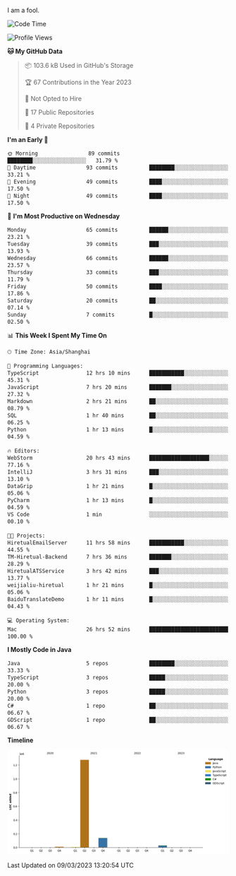 I am a fool.

<!--START_SECTION:waka-->
![Code Time](http://img.shields.io/badge/Code%20Time-163%20hrs%2016%20mins-blue)

![Profile Views](http://img.shields.io/badge/Profile%20Views-26-blue)

**🐱 My GitHub Data** 

> 📦 103.6 kB Used in GitHub's Storage 
 > 
> 🏆 67 Contributions in the Year 2023
 > 
> 🚫 Not Opted to Hire
 > 
> 📜 17 Public Repositories 
 > 
> 🔑 4 Private Repositories 
 > 
**I'm an Early 🐤** 

```text
🌞 Morning                89 commits          ████████░░░░░░░░░░░░░░░░░   31.79 % 
🌆 Daytime                93 commits          ████████░░░░░░░░░░░░░░░░░   33.21 % 
🌃 Evening                49 commits          ████░░░░░░░░░░░░░░░░░░░░░   17.50 % 
🌙 Night                  49 commits          ████░░░░░░░░░░░░░░░░░░░░░   17.50 % 
```
📅 **I'm Most Productive on Wednesday** 

```text
Monday                   65 commits          ██████░░░░░░░░░░░░░░░░░░░   23.21 % 
Tuesday                  39 commits          ███░░░░░░░░░░░░░░░░░░░░░░   13.93 % 
Wednesday                66 commits          ██████░░░░░░░░░░░░░░░░░░░   23.57 % 
Thursday                 33 commits          ███░░░░░░░░░░░░░░░░░░░░░░   11.79 % 
Friday                   50 commits          ████░░░░░░░░░░░░░░░░░░░░░   17.86 % 
Saturday                 20 commits          ██░░░░░░░░░░░░░░░░░░░░░░░   07.14 % 
Sunday                   7 commits           █░░░░░░░░░░░░░░░░░░░░░░░░   02.50 % 
```


📊 **This Week I Spent My Time On** 

```text
🕑︎ Time Zone: Asia/Shanghai

💬 Programming Languages: 
TypeScript               12 hrs 10 mins      ███████████░░░░░░░░░░░░░░   45.31 % 
JavaScript               7 hrs 20 mins       ███████░░░░░░░░░░░░░░░░░░   27.32 % 
Markdown                 2 hrs 21 mins       ██░░░░░░░░░░░░░░░░░░░░░░░   08.79 % 
SQL                      1 hr 40 mins        ██░░░░░░░░░░░░░░░░░░░░░░░   06.25 % 
Python                   1 hr 13 mins        █░░░░░░░░░░░░░░░░░░░░░░░░   04.59 % 

🔥 Editors: 
WebStorm                 20 hrs 43 mins      ███████████████████░░░░░░   77.16 % 
IntelliJ                 3 hrs 31 mins       ███░░░░░░░░░░░░░░░░░░░░░░   13.10 % 
DataGrip                 1 hr 21 mins        █░░░░░░░░░░░░░░░░░░░░░░░░   05.06 % 
PyCharm                  1 hr 13 mins        █░░░░░░░░░░░░░░░░░░░░░░░░   04.59 % 
VS Code                  1 min               ░░░░░░░░░░░░░░░░░░░░░░░░░   00.10 % 

🐱‍💻 Projects: 
HiretualEmailServer      11 hrs 58 mins      ███████████░░░░░░░░░░░░░░   44.55 % 
TM-Hiretual-Backend      7 hrs 36 mins       ███████░░░░░░░░░░░░░░░░░░   28.29 % 
HiretualATSService       3 hrs 42 mins       ███░░░░░░░░░░░░░░░░░░░░░░   13.77 % 
weijialiu-hiretual       1 hr 21 mins        █░░░░░░░░░░░░░░░░░░░░░░░░   05.06 % 
BaiduTranslateDemo       1 hr 11 mins        █░░░░░░░░░░░░░░░░░░░░░░░░   04.43 % 

💻 Operating System: 
Mac                      26 hrs 52 mins      █████████████████████████   100.00 % 
```

**I Mostly Code in Java** 

```text
Java                     5 repos             ████████░░░░░░░░░░░░░░░░░   33.33 % 
TypeScript               3 repos             █████░░░░░░░░░░░░░░░░░░░░   20.00 % 
Python                   3 repos             █████░░░░░░░░░░░░░░░░░░░░   20.00 % 
C#                       1 repo              ██░░░░░░░░░░░░░░░░░░░░░░░   06.67 % 
GDScript                 1 repo              ██░░░░░░░░░░░░░░░░░░░░░░░   06.67 % 
```



**Timeline**

![Lines of Code chart](https://raw.githubusercontent.com/VeejaLiu/VeejaLiu/master/assets/bar_graph.png)


 Last Updated on 09/03/2023 13:20:54 UTC
<!--END_SECTION:waka-->
